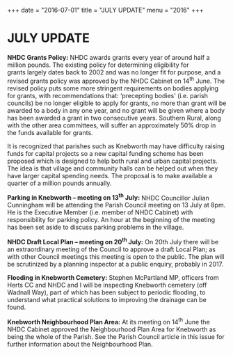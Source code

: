 +++
date = "2016-07-01"
title = "JULY UPDATE"
menu = "2016"
+++
# JULY UPDATE

**NHDC Grants Policy:** NHDC awards grants every year of around half a
million pounds. The existing policy for determining eligibility for
grants largely dates back to 2002 and was no longer fit for purpose, and
a revised grants policy was approved by the NHDC Cabinet on
14<sup>th</sup> June. The revised policy puts some more stringent
requirements on bodies applying for grants, with recommendations that:
‘precepting bodies' (i.e. parish councils) be no longer eligible to
apply for grants, no more than grant will be awarded to a body in any
one year, and no grant will be given where a body has been awarded a
grant in two consecutive years. Southern Rural, along with the other
area committees, will suffer an approximately 50% drop in the funds
available for grants.

It is recognized that parishes such as Knebworth may have difficulty
raising funds for capital projects so a new capital funding scheme has
been proposed which is designed to help both rural and urban capital
projects. The idea is that village and community halls can be helped out
when they have larger capital spending needs. The proposal is to make
available a quarter of a million pounds annually.

**Parking in Knebworth – meeting on 13<sup>th</sup> July:** NHDC
Councillor Julian Cunningham will be attending the Parish Council
meeting on 13 July at 8pm. He is the Executive Member (i.e. member of
NHDC Cabinet) with responsibility for parking policy. An hour at the
beginning of the meeting has been set aside to discuss parking problems
in the village.  

**NHDC Draft Local Plan – meeting on 20<sup>th</sup> July:** On 20th
July there will be an extraordinary meeting of the Council to approve a
draft Local Plan; as with other Council meetings this meeting is open to
the public. The plan will be scrutinized by a planning inspector at a
public enquiry, probably in 2017.

**Flooding in Knebworth Cemetery:** Stephen McPartland MP, officers from
Herts CC and NHDC and I will be inspecting Knebworth cemetery (off
Wadnall Way), part of which has been subject to periodic flooding, to
understand what practical solutions to improving the drainage can be
found.

**Knebworth Neighbourhood Plan Area:** At its meeting on 14<sup>th</sup>
June the NHDC Cabinet approved the Neighbourhood Plan Area for Knebworth
as being the whole of the Parish. See the Parish Council article in this
issue for further information about the Neighbourhood Plan.
